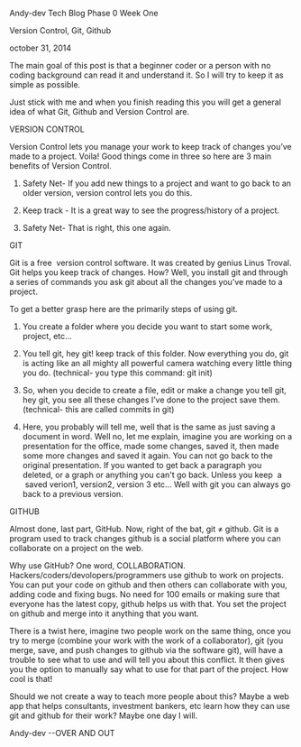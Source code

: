 Andy-dev Tech Blog Phase 0 Week One

Version Control, Git, Github

october 31, 2014


  The main goal of this post is that a beginner coder or a person with no coding background can read it and understand it. So I will try to keep it as simple as possible.

  Just stick with me and when you finish reading this you will get a general idea of what Git, Github and Version Control are. 

  VERSION CONTROL

 Version Control lets you manage your work to keep track of changes you’ve made to a project. Voila! Good things come in three so here are 3 main benefits of Version Control.
 
  1) Safety Net- If you add new things to a project and want to go back to an older version, version control lets you do this.
  
  2) Keep track - It is a great way to see the progress/history of a project. 

  3) Safety Net- That is right, this one again.

  GIT

  Git is a free  version control software. It was created by genius Linus Troval. Git helps you keep track of changes. How? Well, you install git and through a series of commands you ask git about all the changes you’ve made to a project. 

  To get a better grasp here are the primarily steps of using git.

  1) You create a folder where you decide you want to start some work, project, etc… 

  2) You tell git, hey git! keep track of this folder. Now everything you do, git is acting like an all mighty all powerful camera watching every little thing you do. (technical- you type this command: git init)

  3) So, when you decide to create a file, edit or make a change you tell git, hey git, you see all these changes I’ve done to the project save them. (technical- this are called commits in git)

  4) Here, you probably will tell me, well that is the same as just saving a document in word. Well no, let me explain, imagine you are working on a presentation for the office, made some changes, saved it, then made some more changes and saved it again. You can not go back to the original presentation. If you wanted to get back a paragraph you deleted, or a graph or anything you can't go back. Unless you keep  a  saved verion1, version2, version 3 etc... Well with git you can always go back to a previous version. 


  GITHUB

  Almost done, last part, GitHub. Now, right of the bat, git ≠ github. Git is a program used to track changes github is a social platform where you can collaborate on a project on the web.

  Why use GitHub? One word, COLLABORATION. Hackers/coders/devolopers/programmers use github to work on projects. You can put your code on github and then others can collaborate with you, adding code and fixing bugs. No need for 100 emails or making sure that everyone has the latest copy, github helps us with that. You set the project on github and merge into it anything that you want.

  There is a twist here, imagine two people work on the same thing, once you try to merge (combine your work with the work of a collaborator), git (you merge, save, and push changes to github via the software git),  will have a trouble to see what to use and will tell you about this conflict. It then gives you the option to manually say what to use for that part of the project. How cool is that!

  Should we not create a way to teach more people about this? Maybe a web app that helps consultants, investment bankers, etc learn how they can use git and github for their work? Maybe one day I will. 

  Andy-dev --OVER AND OUT
